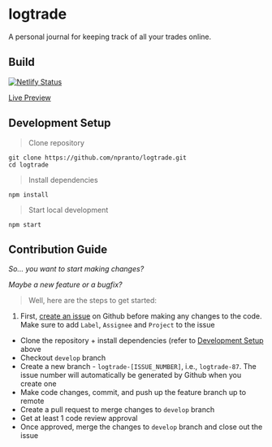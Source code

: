 # logtrade
A personal journal for keeping track of all your trades online.

## Build
[![Netlify Status](https://api.netlify.com/api/v1/badges/ad69d584-e8d2-4e70-968e-43c619cdbe06/deploy-status)](https://app.netlify.com/sites/logtrade/deploys)

[Live Preview](https://logtrade.netlify.app/) 

## Development Setup

> Clone repository
```
git clone https://github.com/npranto/logtrade.git
cd logtrade
```
> Install dependencies
```
npm install
```
> Start local development
```
npm start
```
## Contribution Guide

*So... you want to start making changes?* 

*Maybe a new feature or a bugfix?*

> Well, here are the steps to get started:
1. First, [create an issue](https://github.com/npranto/logtrade/issues/new) on Github before making any changes to the code. Make sure to add `Label`, `Assignee` and `Project` to the issue
- Clone the repository + install dependencies (refer to [Development Setup](#development-setup) above
- Checkout `develop` branch
- Create a new branch - `logtrade-[ISSUE_NUMBER]`, i.e., `logtrade-87`. The issue number will automatically be generated by Github when you create one
- Make code changes, commit, and push up the feature branch up to remote 
- Create a pull request to merge changes to `develop` branch
- Get at least 1 code review approval
- Once approved, merge the changes to `develop` branch and close out the issue